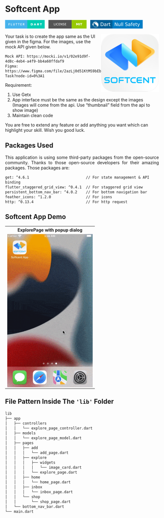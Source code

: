 # Softcent App

<img src="screenshots/badges/flutter-dart.svg" height="28px" />&nbsp;&nbsp;
<a href="https://choosealicense.com/licenses/mit/" target="_blank"><img src="screenshots/badges/license-MIT.svg" height="28px" /></a>&nbsp;&nbsp;
<img src="screenshots/badges/dart-null_safety-blue.svg" height="28px"/>

<img align="right" src="screenshots/logo/playstore.png" height="190"></img>

<p>Your task is to create the app same as the UI given in the figma. For the images, use the mock API given below.</p>

```
Mock API: https://mocki.io/v1/02e91d9f-4d8c-4eb4-a4f9-bb4a60ffdaf9
Figma:    https://www.figma.com/file/2azLj0d51KtMS9bEbdFmA6/Test-Task?node-id=0%3A1
```

Requirement:

1. Use Getx
2. App interface must be the same as the design except the images (Images will come from the api. Use “thumbnail” field from the api to show image)
3. Maintain clean code

You are free to extend any feature or add anything you want which can highlight your skill. Wish you good luck.

## Packages Used

<p align="justify">
  This application is using some third-party packages from the open-source community. Thanks to those open-source developers for their amazing packages. Those packages are: 
</p>

```
get: ^4.6.1                          // For state management & API binding
flutter_staggered_grid_view: ^0.4.1  // For staggered grid view
persistent_bottom_nav_bar: ^4.0.2    // For bottom navigation bar
feather_icons: ^1.2.0                // For icons
http: ^0.13.4                        // For http request
```

## Softcent App Demo

<table align="center" style="margin: 0px auto;">
  <tr>
    <th>ExplorePage with popup dialog</th>
    <!-- <th>Search Functionality</th> -->
  </tr>
  <tr>
    <td><img align="right" src="screenshots/gifs/demo_1.gif" height="500"></img></td>
    <!-- <td><img align="right" src="screenshots/gifs/darkMode.gif" height="500"></img></td> -->
  </tr>
  </table>

## File Pattern Inside The `'lib'` Folder

```
lib
├── app
│   ├── controllers
│   │   └── explore_page_controller.dart
│   ├── models
│   │   └── explore_page_model.dart
│   ├── pages
│   │   ├── add
│   │   │   └── add_page.dart
│   │   ├── explore
│   │   │   ├── widgets
│   │   │   │   └── image_card.dart
│   │   │   └── explore_page.dart
│   │   ├── home
│   │   │   └── home_page.dart
│   │   ├── inbox
│   │   │   └── inbox_page.dart
│   │   └── shop
│   │       └── shop_page.dart
│   └── bottom_nav_bar.dart
└── main.dart
```
